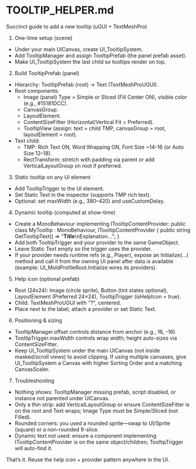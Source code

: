 # TOOLTIP_HELPER.md

Succinct guide to add a new tooltip (uGUI + TextMeshPro)

1) One-time setup (scene)
- Under your main UICanvas, create UI_TooltipSystem.
- Add TooltipManager and assign TooltipPrefab (the panel prefab asset).
- Make UI_TooltipSystem the last child so tooltips render on top.

2) Build TooltipPrefab (panel)
- Hierarchy: TooltipPrefab (root) → Text (TextMeshProUGUI).
- Root components:
  - Image (panel) Type = Simple or Sliced (Fill Center ON), visible color (e.g., #15181DCC).
  - CanvasGroup.
  - LayoutElement.
  - ContentSizeFitter (Horizontal/Vertical Fit = Preferred).
  - TooltipView (assign: text = child TMP, canvasGroup = root, layoutElement = root).
- Text child:
  - TMP: Rich Text ON, Word Wrapping ON, Font Size ~14–16 (or Auto Size 12–18).
  - RectTransform: stretch with padding via parent or add VerticalLayoutGroup on root if preferred.

3) Static tooltip on any UI element
- Add TooltipTrigger to the UI element.
- Set Static Text in the inspector (supports TMP rich text).
- Optional: set maxWidth (e.g., 380–420) and useCustomDelay.

4) Dynamic tooltip (computed at show-time)
- Create a MonoBehaviour implementing ITooltipContentProvider:
  public class MyTooltip : MonoBehaviour, ITooltipContentProvider {
    public string GetTooltipText() => "<b>Title</b>\nExplanation...";
  }
- Add both TooltipTrigger and your provider to the same GameObject.
- Leave Static Text empty so the trigger uses the provider.
- If your provider needs runtime refs (e.g., Player), expose an Initialize(...) method and call it from the owning UI panel after data is available (example: UI_MoldProfileRoot.Initialize wires its providers).

5) Help icon (optional prefab)
- Root (24x24): Image (circle sprite), Button (tint states optional), LayoutElement (Preferred 24×24), TooltipTrigger (isHelpIcon = true).
- Child: TextMeshProUGUI with "?", centered.
- Place next to the label; attach a provider or set Static Text.

6) Positioning & sizing
- TooltipManager.offset controls distance from anchor (e.g., 16, -16).
- TooltipTrigger.maxWidth controls wrap width; height auto-sizes via ContentSizeFitter.
- Keep UI_TooltipSystem under the main UICanvas (not inside masked/scroll views) to avoid clipping. If using multiple canvases, give UI_TooltipSystem a Canvas with higher Sorting Order and a matching CanvasScaler.

7) Troubleshooting
- Nothing shows: TooltipManager missing prefab, script disabled, or instance not parented under UICanvas.
- Only a thin strip: add VerticalLayoutGroup or ensure ContentSizeFitter is on the root and Text wraps; Image Type must be Simple/Sliced (not Filled).
- Rounded corners: you used a rounded sprite—swap to UI/Sprite (square) or a non-rounded 9-slice.
- Dynamic text not used: ensure a component implementing ITooltipContentProvider is on the same object/children; TooltipTrigger will auto-find it.

That’s it. Reuse the help icon + provider pattern anywhere in the UI.
